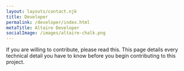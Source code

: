 ```yaml
---
layout: layouts/contact.njk
title: Developer
permalink: /developer/index.html
metaTitle: Altaire Developer
socialImage: /images/altaire-chalk.png
---
```

If you are willing to contribute, please read this. This page details every technical detail you have to know before you begin contributing to this project.